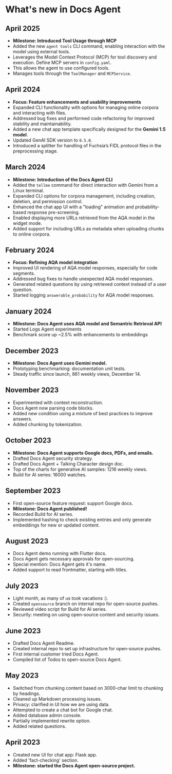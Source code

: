 # What's new in Docs Agent


## April 2025

* **Milestone: Introduced Tool Usage through MCP**
* Added the new `agent tools` CLI command, enabling interaction with the model
  using external tools.
* Leverages the Model Context Protocol (MCP) for tool discovery and execution.
  Define MCP servers in `config.yaml`.
* This allows the agent to use configured tools.
* Manages tools through the `ToolManager` and `MCPService`.

## April 2024

* **Focus: Feature enhancements and usability improvements**
* Expanded CLI functionality with options for managing online corpora and interacting with files.
* Addressed bug fixes and performed code refactoring for improved stability and maintainability.
* Added a new chat app template specifically designed for the **Gemini 1.5 model**.
* Updated GenAI SDK version to `0.5.0`.
* Introduced a splitter for handling of Fuchsia’s FIDL protocol files in the preprocessing stage.

## March 2024

* **Milestone: Introduction of the Docs Agent CLI**
* Added the `tellme` command for direct interaction with Gemini from a Linux terminal.
* Expanded CLI options for corpora management, including creation, deletion, and permission control.
* Enhanced the chat app UI with a "loading" animation and probability-based response pre-screening.
* Enabled displaying more URLs retrieved from the AQA model in the widget mode.
* Added support for including URLs as metadata when uploading chunks to online corpora.

## February 2024

* **Focus: Refining AQA model integration**
* Improved UI rendering of AQA model responses, especially for code segments.
* Addressed bug fixes to handle unexpected AQA model responses.
* Generated related questions by using retrieved context instead of a user question.
* Started logging `answerable_probability` for AQA model responses.

## January 2024

* **Milestone: Docs Agent uses AQA model and Semantric Retrieval API**
* Started Logs Agent experiments
* Benchmark score up ~2.5% with enhancements to embeddings

## December 2023

* **Milestone: Docs Agent uses Gemini model.**
* Prototyping benchmarking: documentation unit tests.
* Steady traffic since launch, 861 weekly views, December 14.

## November 2023

* Experimented with context reconstruction.
* Docs Agent now parsing code blocks.
* Added new condition using a mixture of best practices to improve answers.
* Added chunking by tokenization.

## October 2023

* **Milestone: Docs Agent supports Google docs, PDFs, and emails.**
* Drafted Docs Agent security strategy.
* Drafted Docs Agent + Talking Character design doc.
* Top of the charts for generative AI samples: 1216 weekly views.
* Build for AI series: 16000 watches.

## September 2023

* First open-source feature request: support Google docs.
* **Milestone: Docs Agent published!**
* Recorded Build for AI series.
* Implemented hashing to check existing entries and only generate embeddings for
  new or updated content.

## August 2023

* Docs Agent demo running with Flutter docs.
* Docs Agent gets necessary approvals for open-sourcing.
* Special mention: Docs Agent gets it's name.
* Added support to read frontmatter, starting with titles.

## July 2023

* Light month, as many of us took vacations :).
* Created `opensource` branch on internal repo for open-source pushes.
* Reviewed video script for Build for AI series.
* Security: meeting on using open-source content and security issues.

## June 2023

* Drafted Docs Agent Readme.
* Created internal repo to set up infrastructure for open-source pushes.
* First internal customer tried Docs Agent.
* Compiled list of Todos to open-source Docs Agent.

## May 2023

* Switched from chunking content based on 3000-char limit to chunking by
  headings.
* Cleaned up Markdown processing issues.
* Privacy: clarified in UI how we are using data.
* Attempted to create a chat bot for Google chat.
* Added database admin console.
* Partially implemented rewrite option.
* Added related questions.

## April 2023

* Created new UI for chat app: Flask app.
* Added 'fact-checking' section.
* **Milestone: started the Docs Agent open-source project.**
